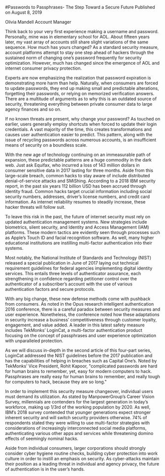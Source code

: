 #Passwords to Passphrases- The Step Toward a Secure Future
Published on August 8, 2019

Olivia Mandell
Account Manager

Think back to your very first experience making a username and password. Personally, mine was in elementary school for AOL. About fifteen years later, my vast array of accounts still share slight variations of the same sequence. How much has yours changed? As a standard security measure, account platforms attempt to stay one step ahead of hackers through the sustained norm of changing one’s password frequently for security optimization. However, much has changed since the emergence of AOL and internet consumer privacy protection.

Experts are now emphasizing the realization that password expiration is demonstrating more harm than help. Naturally, when consumers are forced to update passwords, they end up making small and predictable alterations, forgetting their passwords, or relying on memorized verification answers. There are a multitude of arguments as to why this is an outdated source of security, threatening everything between private consumer data to large agency finances and so on.

If no known threats are present, why change your password? As touched on earlier, users generally employ shortcuts when forced to update their login credentials. A vast majority of the time, this creates transformations and causes user authentication easier to predict. This pattern, along with the issue of recycling passwords across numerous accounts, is an insufficient means of security on a boundless scale.

With the new age of technology continuing on an immeasurable path of expansion, these predictable patterns are a huge commodity in the dark web. Just ask Equifax, who incurred a loss of 143 million dollars in consumer sensitive data in 2017 lasting for three months. Aside from this large-scale breach, common hacks to stay aware of include distributed denial-of-service attacks and SMiShing. According to a 2018 IBM security report, in the past six years 112 billion USD has been accrued through identity fraud. Common hacks target crucial information including social security numbers, addresses, driver’s license numbers, and credit card information. As internet reliability resumes to steadily increase, these hacker threats will follow suit.

To leave this risk in the past, the future of internet security must rely on updated authentication management systems. New strategies include biometrics, silent security, and Identity and Access Management (IAM) platforms. These modern tactics are evidently seen through processes such as Apple’s Touch ID and facial recognition software. As well, many higher educational institutions are instilling multi-factor authentication into their systems.

Most notably, the National Institute of Standards and Technology (NIST) released a special publication in June of 2017 laying out technical requirement guidelines for federal agencies implementing digital identity services. This entails three levels of authenticator assurance, each strengthening in confidence regarding petitioner control over the authenticator of a subscriber’s account with the use of various authentication factors and secure protocols.

With any big change, these new defense methods come with pushback from consumers. As noted in the Opus research intelligent authentication 2016 conference, there is a careful paradox between security measures and user experience. Nonetheless, the conference noted how these adaptations in security increase a business’ competitiveness through customer loyalty, engagement, and value added. A leader in this latest safety measure includes TekMonks’ LoginCat, a multi-factor authentication product focusing on the concept of passphrases and user experience optimization with unparalleled protection.

As we will discuss in-depth in the second article of this four-part series, LoginCat addressed the NIST guidelines before the 2017 publication and has the capabilities of helping in breaches such as Capital One’s. Noted by TekMonks’ Vice President, Rohit Kapoor, "complicated passwords are hard for human brains to remember, yet, easy for modern computers to hack. Passphrases are really easy for human brains to remember, and really tough for computers to hack, because they are so long." 

In order to implement this security measure changeover, individual users must demand its utilization. As stated by ManpowerGroup’s Career Vision Survey, millennials are contenders for the largest generation in today’s workforce, making up 1/3rd of the working population by 2020. As well, IBM’s 2018 survey contended that younger generations expect stronger inherent security and will switch security providers otherwise. 74% of respondents stated they were willing to use multi-factor strategies with considerations of increasingly interconnected social media platforms, authenticating various other apps and services while threatening domino effects of seemingly nominal hacks.

Aside from individual consumers, larger corporations should strongly consider cyber hygiene routine checks, building cyber protection into work culture in order to instill an emphasis on security. As cyber-attacks maintain their position as a leading threat in individual and agency privacy, the future of authentication is in the user’s hands. 